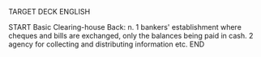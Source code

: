 TARGET DECK
ENGLISH

START
Basic
Clearing-house
Back: n. 1 bankers' establishment where cheques and bills are exchanged, only the balances being paid in cash. 2 agency for collecting and distributing information etc.
END
